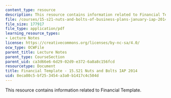 ```yaml
---
content_type: resource
description: This resource contains information related to Financial Template.
file: /courses/15-s21-nuts-and-bolts-of-business-plans-january-iap-2014/8eca80c5bf253454a3a0b1417c4c504d_MIT15_S21IAP14_FnclTemp13.pdf
file_size: 177917
file_type: application/pdf
learning_resource_types:
- Lecture Notes
license: https://creativecommons.org/licenses/by-nc-sa/4.0/
ocw_type: OCWFile
parent_title: Lecture Notes
parent_type: CourseSection
parent_uid: ca3d66e6-6d29-02d9-e372-6a8a8c156fcd
resourcetype: Document
title: Financial Template - 15.S21 Nuts and Bolts IAP 2014
uid: 8eca80c5-bf25-3454-a3a0-b1417c4c504d
---
```

This resource contains information related to Financial Template.